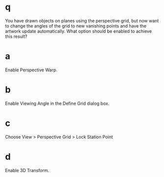 # q
You have drawn objects on planes using the perspective grid, but now want to change the angles of the grid to new vanishing points and have the artwork update automatically. What option should be enabled to achieve this result?
# a
Enable Perspective Warp.
# b
Enable Viewing Angle in the Define Grid dialog box.
# c
Choose View > Perspective Grid > Lock Station Point
# d
Enable 3D Transform.